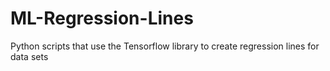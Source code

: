 # ML-Regression-Lines
Python scripts that use the Tensorflow library to create regression lines for data sets 
